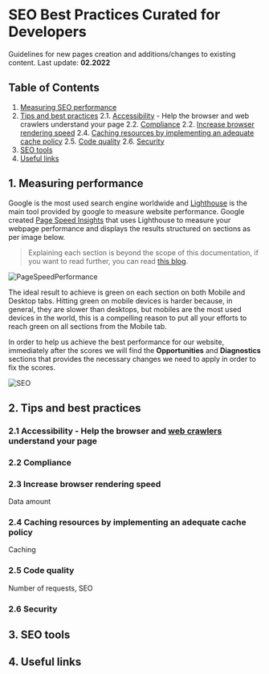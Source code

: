 # SEO Best Practices Curated for Developers

Guidelines for new pages creation and additions/changes to existing content. Last update: **02.2022**

## Table of Contents

1. [Measuring SEO performance](#measuring-seo-performance)
2. [Tips and best practices](#tips-and-best-practices)
   2.1. [Accessibility](#accessibility) - Help the browser and web crawlers understand your page
   2.2. [Compliance](#compliance)
   2.2. [Increase browser rendering speed](#increase-browser-rendering-speed)
   2.4. [Caching resources by implementing an adequate cache policy](#caching-resources-by-implementing-an-adequate-cache-policy)
   2.5. [Code quality](#code-quality)
   2.6. [Security](#security)
3. [SEO tools](#seo-tools)
4. [Useful links](#useful-links)

## 1. Measuring performance

Google is the most used search engine worldwide and [Lighthouse](https://developers.google.com/web/tools/lighthouse) is the main tool provided by google to measure website performance. Google created [Page Speed Insights](https://pagespeed.web.dev/) that uses Lighthouse to measure your webpage performance and displays the results structured on sections as per image below.

> Explaining each section is beyond the scope of this documentation, if you want to read further, you can read [this blog](https://the-refinery.io/blog/walkthrough-of-a-google-lighthouse-report).

![PageSpeedPerformance](https://user-images.githubusercontent.com/80775241/155672539-a309fbea-1a0a-41e0-8180-6c0fb857cc5b.PNG)

The ideal result to achieve is green on each section on both Mobile and Desktop tabs. Hitting green on mobile devices is harder because, in general, they are slower than desktops, but mobiles are the most used devices in the world, this is a compelling reason to put all your efforts to reach green on all sections from the Mobile tab.

In order to help us achieve the best performance for our website, immediately after the scores we will find the **Opportunities** and **Diagnostics** sections that provides the necessary changes we need to apply in order to fix the scores.

![SEO](https://user-images.githubusercontent.com/80775241/155672320-cb3f3b67-fdd2-4340-97e2-4e67e94fcb1f.PNG)

## 2. Tips and best practices

### 2.1 Accessibility - Help the browser and [web crawlers](https://en.wikipedia.org/wiki/Web_crawler) understand your page

### 2.2 Compliance

### 2.3 Increase browser rendering speed

Data amount

### 2.4 Caching resources by implementing an adequate cache policy

Caching

### 2.5 Code quality

Number of requests, SEO

### 2.6 Security

## 3. SEO tools

## 4. Useful links
